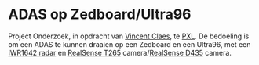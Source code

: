 # ADAS op Zedboard/Ultra96

Project Onderzoek, in opdracht van [Vincent Claes](https://www.linkedin.com/in/vincentclaes/), te [PXL](https://www.pxl.be/). De bedoeling is om een ADAS te kunnen draaien op een Zedboard en een Ultra96, met een [IWR1642 radar](http://www.ti.com/tool/IWR1642BOOST) en [RealSense T265](https://www.intelrealsense.com/tracking-camera-t265/) camera/[RealSense D435](https://www.intelrealsense.com/depth-camera-d435/) camera.
